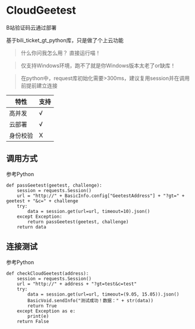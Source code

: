 # CloudGeetest

B站验证码云通过部署

基于bili_ticket_gt_python库，只是做了个上云功能

> 什么你问我怎么用？ 直接运行喵！

> 仅支持Windows环境，跑不了就是你Windows版本太老了or缺库！

> 在python中，request库初始化需要>300ms，建议复用session并在调用前提前建立连接

| 特性   | 支持 |
|------|----|
| 高并发  | √  |
| 云部署  | √  |
| 身份校验 | X  |

## 调用方式
参考Python
```
def passGeetest(geetest, challenge):
    session = requests.Session()
    url = "http://" + BasicInfo.config["GeetestAddress"] + "?gt=" + geetest + "&c=" + challenge
    try:
        data = session.get(url=url, timeout=10).json()
    except Exception:
        return passGeetest(geetest, challenge)
    return data
```

## 连接测试
参考Python
```
def checkCloudGeetest(address):
    session = requests.Session()
    url = "http://" + address + "?gt=test&c=test"
    try:
        data = session.get(url=url, timeout=(9.05, 15.05)).json()
        BasicVoid.sendInfo("测试成功！数据：" + str(data))
        return True
    except Exception as e:
        print(e)
    return False
```